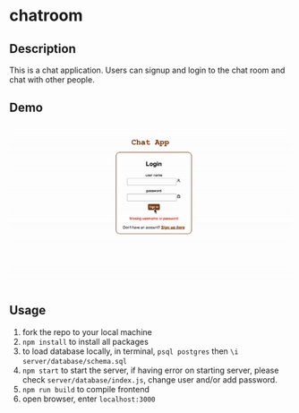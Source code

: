 # chatroom

## Description

This is a chat application. Users can signup and login to the chat room and chat with other people.

## Demo

![demo](./client/dist/demo.gif)

## Usage

1. fork the repo to your local machine
2. `npm install` to install all packages
3. to load database locally, in terminal, `psql postgres` then `\i server/database/schema.sql`
4. `npm start` to start the server, if having error on starting server, please check `server/database/index.js`, change user and/or add password.
5. `npm run build` to compile frontend
6. open browser, enter `localhost:3000`
